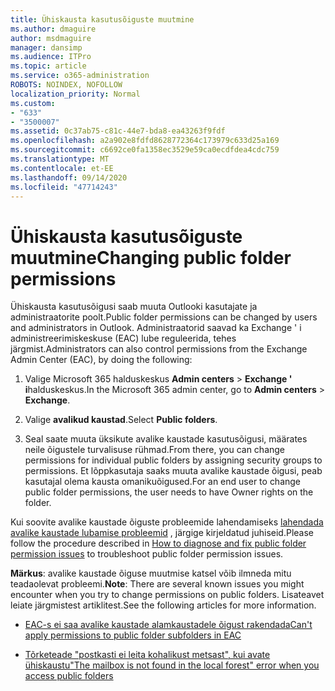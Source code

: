 ```yaml
---
title: Ühiskausta kasutusõiguste muutmine
ms.author: dmaguire
author: msdmaguire
manager: dansimp
ms.audience: ITPro
ms.topic: article
ms.service: o365-administration
ROBOTS: NOINDEX, NOFOLLOW
localization_priority: Normal
ms.custom:
- "633"
- "3500007"
ms.assetid: 0c37ab75-c81c-44e7-bda8-ea43263f9fdf
ms.openlocfilehash: a2a902e8fdfd8628772364c173979c633d25a169
ms.sourcegitcommit: c6692ce0fa1358ec3529e59ca0ecdfdea4cdc759
ms.translationtype: MT
ms.contentlocale: et-EE
ms.lasthandoff: 09/14/2020
ms.locfileid: "47714243"
---
```

# <a name="changing-public-folder-permissions"></a><span data-ttu-id="a12b4-102">Ühiskausta kasutusõiguste muutmine</span><span class="sxs-lookup"><span data-stu-id="a12b4-102">Changing public folder permissions</span></span>

<span data-ttu-id="a12b4-103">Ühiskausta kasutusõigusi saab muuta Outlooki kasutajate ja administraatorite poolt.</span><span class="sxs-lookup"><span data-stu-id="a12b4-103">Public folder permissions can be changed by users and administrators in Outlook.</span></span> <span data-ttu-id="a12b4-104">Administraatorid saavad ka Exchange ' i administreerimiskeskuse (EAC) lube reguleerida, tehes järgmist.</span><span class="sxs-lookup"><span data-stu-id="a12b4-104">Administrators can also control permissions from the Exchange Admin Center (EAC), by doing the following:</span></span>
  
1. <span data-ttu-id="a12b4-105">Valige Microsoft 365 halduskeskus **Admin centers** \> **Exchange ' i**halduskeskus.</span><span class="sxs-lookup"><span data-stu-id="a12b4-105">In the Microsoft 365 admin center, go to **Admin centers** \> **Exchange**.</span></span>

2. <span data-ttu-id="a12b4-106">Valige **avalikud kaustad**.</span><span class="sxs-lookup"><span data-stu-id="a12b4-106">Select **Public folders**.</span></span>

3. <span data-ttu-id="a12b4-107">Seal saate muuta üksikute avalike kaustade kasutusõigusi, määrates neile õigustele turvalisuse rühmad.</span><span class="sxs-lookup"><span data-stu-id="a12b4-107">From there, you can change permissions for individual public folders by assigning security groups to permissions.</span></span> <span data-ttu-id="a12b4-108">Et lõppkasutaja saaks muuta avalike kaustade õigusi, peab kasutajal olema kausta omanikuõigused.</span><span class="sxs-lookup"><span data-stu-id="a12b4-108">For an end user to change public folder permissions, the user needs to have Owner rights on the folder.</span></span>

<span data-ttu-id="a12b4-109">Kui soovite avalike kaustade õiguste probleemide lahendamiseks [lahendada avalike kaustade lubamise probleemid](https://docs.microsoft.com/exchange/troubleshoot/public-folders/public-folder-permission-issues) , järgige kirjeldatud juhiseid.</span><span class="sxs-lookup"><span data-stu-id="a12b4-109">Please follow the procedure described in [How to diagnose and fix public folder permission issues](https://docs.microsoft.com/exchange/troubleshoot/public-folders/public-folder-permission-issues) to troubleshoot public folder permission issues.</span></span>

<span data-ttu-id="a12b4-110">**Märkus**: avalike kaustade õiguse muutmise katsel võib ilmneda mitu teadaolevat probleemi.</span><span class="sxs-lookup"><span data-stu-id="a12b4-110">**Note**: There are several known issues you might encounter when you try to change permissions on public folders.</span></span> <span data-ttu-id="a12b4-111">Lisateavet leiate järgmistest artiklitest.</span><span class="sxs-lookup"><span data-stu-id="a12b4-111">See the following articles for more information.</span></span>

- [<span data-ttu-id="a12b4-112">EAC-s ei saa avalike kaustade alamkaustadele õigust rakendada</span><span class="sxs-lookup"><span data-stu-id="a12b4-112">Can't apply permissions to public folder subfolders in EAC</span></span>](https://docs.microsoft.com/exchange/troubleshoot/public-folders/can%E2%80%99t-apply-permissions-public-folder-subfolders)

- [<span data-ttu-id="a12b4-113">Tõrketeade "postkasti ei leita kohalikust metsast", kui avate ühiskaustu</span><span class="sxs-lookup"><span data-stu-id="a12b4-113">"The mailbox is not found in the local forest" error when you access public folders</span></span>](https://docs.microsoft.com/exchange/troubleshoot/public-folders/mailbox-not-found-local-forest-public-folder)
